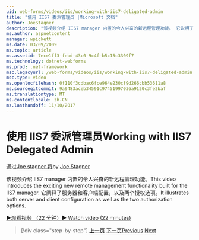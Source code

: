 ```yaml
---
uid: web-forms/videos/iis/working-with-iis7-deligated-admin
title: "使用 IIS7 委派管理员 |Microsoft 文档"
author: JoeStagner
description: "该视频介绍 IIS7 manager 内置的令人兴奋的新远程管理功能。 它说明了服务器和客户端配置为欢迎..."
ms.author: aspnetcontent
manager: wpickett
ms.date: 03/09/2009
ms.topic: article
ms.assetid: 7ece1ff3-febd-43c0-9c4f-b5c15c3309f7
ms.technology: dotnet-webforms
ms.prod: .net-framework
msc.legacyurl: /web-forms/videos/iis/working-with-iis7-deligated-admin
msc.type: video
ms.openlocfilehash: 0f110f3cdbac6fce964e230cf9d266cbb53611a8
ms.sourcegitcommit: 9a9483aceb34591c97451997036a9120c3fe2baf
ms.translationtype: MT
ms.contentlocale: zh-CN
ms.lasthandoff: 11/10/2017
---
```

<a name="working-with-iis7-delegated-admin"></a><span data-ttu-id="531e2-104">使用 IIS7 委派管理员</span><span class="sxs-lookup"><span data-stu-id="531e2-104">Working with IIS7 Delegated Admin</span></span>
====================
<span data-ttu-id="531e2-105">通过[Joe stagner 将](https://github.com/JoeStagner)</span><span class="sxs-lookup"><span data-stu-id="531e2-105">by [Joe Stagner](https://github.com/JoeStagner)</span></span>

<span data-ttu-id="531e2-106">该视频介绍 IIS7 manager 内置的令人兴奋的新远程管理功能。</span><span class="sxs-lookup"><span data-stu-id="531e2-106">This video introduces the exciting new remote management functionality built for the IIS7 manager.</span></span> <span data-ttu-id="531e2-107">它阐释了服务器和客户端配置，以及两个授权选项。</span><span class="sxs-lookup"><span data-stu-id="531e2-107">It illustrates both server and client configuration as well as the two authorization options.</span></span>

[<span data-ttu-id="531e2-108">&#9654;观看视频 （22 分钟）</span><span class="sxs-lookup"><span data-stu-id="531e2-108">&#9654; Watch video (22 minutes)</span></span>](https://channel9.msdn.com/Blogs/ASP-NET-Site-Videos/working-with-iis7-deligated-admin)

>[!div class="step-by-step"]
<span data-ttu-id="531e2-109">[上一页](developing-and-deploying-in-a-shared-hosting.md)
[下一页](feature-specific-delegated-management.md)</span><span class="sxs-lookup"><span data-stu-id="531e2-109">[Previous](developing-and-deploying-in-a-shared-hosting.md)
[Next](feature-specific-delegated-management.md)</span></span>
